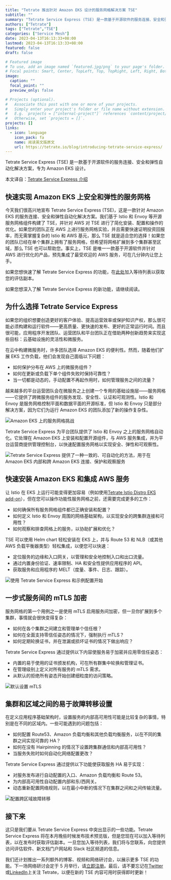 ```yaml
---
title: "Tetrate 推出针对 Amazon EKS 设计的服务网格解决方案 TSE"
subtitle: ""
summary: "Tetrate Service Express (TSE) 是一款基于开源软件的服务连接、安全和弹性自动化解决方案，专为 Amazon EKS 设计。"
authors: ["Tetrate"]
tags: ["Tetrate","TSE"]
categories: ["Service Mesh"]
date: 2023-04-13T16:13:33+08:00
lastmod: 2023-04-13T16:13:33+08:00
featured: false
draft: false

# Featured image
# To use, add an image named `featured.jpg/png` to your page's folder.
# Focal points: Smart, Center, TopLeft, Top, TopRight, Left, Right, BottomLeft, Bottom, BottomRight.
image:
  caption: ""
  focal_point: ""
  preview_only: false

# Projects (optional).
#   Associate this post with one or more of your projects.
#   Simply enter your project's folder or file name without extension.
#   E.g. `projects = ["internal-project"]` references `content/project/deep-learning/index.md`.
#   Otherwise, set `projects = []`.
projects: []
links:
  - icon: language
    icon_pack: fa
    name: 阅读英文版原文
    url: https://tetrate.io/blog/introducing-tetrate-service-express/
---
```


Tetrate Service Express (TSE) 是一款基于开源软件的服务连接、安全和弹性自动化解决方案，专为 Amazon EKS 设计。

本文译自：[Tetrate Service Express 介绍](https://tetrate.io/blog/introducing-tetrate-service-express/)

## 快速实现 Amazon EKS 上安全和弹性的服务网格

今天我们很高兴地宣布 Tetrate Service Express (TSE)，这是一款针对 Amazon EKS 的服务连接、安全和弹性自动化解决方案。我们基于 Istio 和 Envoy 等开源服务网格组件构建了 TSE，并针对 AWS 对 TSE 进行了简化安装、配置和操作的优化。如果您的团队正在 AWS 上进行服务网格实验，并且需要快速证明投资回报率，而无需掌握复杂的 Istio 和 AWS 基元，那么 TSE 就是适合您的选择！如果您的团队已经在单个集群上拥有了服务网格，但希望将网格扩展到多个集群甚至区域，那么 TSE 也可以帮助您。事实上，TSE 是唯一一款基于开源软件并针对 AWS 进行优化的产品，预先集成了最受欢迎的 AWS 服务，可在几分钟内让您上手。

如果您想快速了解 Tetrate Service Express 的功能，在[此处](https://tetr8.io/tse)加入等待列表以获取您的评估副本。

如果您想深入了解 Tetrate Service Express 的新功能，请继续阅读。

## 为什么选择 Tetrate Service Express

如果您的组织想要创造更好的客户体验、提高运营效率或保护知识产权，那么很可能必须构建和运行软件——更高质量、更快速的发布、更好的正常运行时间。而且很可能，应用程序开发团队、运营团队和平台团队正在借助两种创新趋势来实现这些目标：云基础设施的灵活性和微服务。

在云中构建微服务时，许多团队选择 Amazon EKS 的便利性。然而，随着他们扩展 EKS 工作负载，他们会发现自己面临以下问题：

- 如何保护分布在 AWS 上的微服务组件？
- 如何在更新或负载下单个组件失败时保持可靠性？
- 当一切都是动态的，手动配置不再起作用时，如何管理服务之间的流量？

越来越多的平台运营团队会在微服务之上创建一个专用的基础设施层——服务网格——它提供了跨微服务组件的服务发现、安全性、认证和可观测性。Istio 和 Envoy 是服务网格控制平面和数据平面的开源标准，但 Istio 和 Envoy 只是部分解决方案，因为它们为运行 Amazon EKS 的团队添加了新的操作复杂性。

![Amazon EKS 上的服务网格挑战](image.png)

Tetrate Service Express 为平台团队提供了 Istio 和 Envoy 之上的服务网格自动化。它处理在 Amazon EKS 上安装和配置开源组件，与 AWS 服务集成，并为平台运营商提供管理控制台，以快速配置服务网格以实现安全、弹性和可观察性。

![Tetrate Service Express 提供了一种一致的、可自动化的方法，用于在 Amazon EKS 内部和跨 Amazon EKS 连接、保护和观察服务](image-1.png)

## 快速安装 Amazon EKS 和集成 AWS 服务

让 Istio 在 EKS 上运行可能变得更加容易（例如使用[Tetrate Istio Distro EKS add-on](https://tetrate.io/blog/tid-add-on-for-eks/)），但在您可以操作功能性服务网格之前，还需要完成更多的工作：

- 如何确保所有服务网格组件都已正确安装和配置？
- 如何定义 Istio 和 Envoy 周围的网络基础架构，以实现安全的跨集群连接和可用性？
- 如何观察和排查网格上的服务，以协助扩展和优化？

TSE 可以使用 Helm chart 轻松安装在 EKS 上，并与 Route 53 和 NLB（或其他 AWS 负载平衡器类型）轻松集成，以便您可以快速：

- 定位服务的边缘和入口网关，以管理和安全地控制入口和出口流量。
- 通过内置身份验证、速率限制、HA 和安全性提供应用程序的 API。
- 获取服务和应用程序的 MELT（度量、事件、日志、跟踪）。

![使用 Tetrate Service Express 和示例配置开始](image-2.png)

## 一步式服务间的 mTLS 加密

服务网格的第一个用例之一是使用 mTLS 启用服务间加密，但一旦你扩展到多个集群，事情就会很快变得复杂：

- 如何在各个集群之间建立和管理单个信任根？
- 如何在全面支持零信任姿态的情况下，强制执行 mTLS？
- 如何定期轮换证书，并在泄漏或损坏证书的情况下做出响应？

Tetrate Service Express 通过提供以下内容使服务易于加密并应用零信任姿态：

- 内置的易于使用的证书颁发机构，可在所有群集中轮换和管理证书。
- 在管理级别上定义对所有服务的 mTLS 需求。
- 从默认的拒绝所有姿态开始创建细粒度的访问策略。

![默认设置 mTLS](image-3.png)

## 集群和区域之间的易于故障转移设置

在定义应用程序基础架构时，设置服务的内部高可用性可能是比较复杂的事情，特别是在不同的区域内。一些可能遇到的问题包括：

- 如何配置 Route53、Amazon 负载均衡和其他负载均衡服务，以在不同的集群之间实现可靠的 HA？
- 如何在没有 Hairpinning 的情况下设置跨集群通信和内部高可用性？
- 当服务失败时如何自动化网络配置更改？

Tetrate Service Express 通过提供以下功能使获取服务 HA 易于实现：

- 对服务发布进行自动配置的入口、Amazon 负载均衡和 Route 53。
- 为内部高可用性自动配置内部和东/西网关。
- 动态重新配置网络规则，以在最小中断的情况下在集群之间和之间传输流量。

![配置跨区域故障转移](image-4.png)

## 接下来

这只是我们要从 Tetrate Service Express 中突出显示的一些功能。Tetrate Service Express 将在本月晚些时候发布技术预览版，但是您现在可以加入等待列表，以在发布时获取评估副本。一旦您加入等待列表，我们将与您联系，向您提供访问评估软件、新文档门户网站和 Slack 社区频道的信息。

我们还计划推出一系列额外的博客、视频和网络研讨会，以展示更多 TSE 的功能。下一场网络研讨会定于 5 月举行，请[立即注册](https://app.livestorm.co/p/06a20bee-58b0-4976-977d-c2e4b16dbe68)。最后，请不要忘记在[Twitter](https://twitter.com/Tetrateio)或[LinkedIn](https://www.linkedin.com/company/tetrate)上关注 Tetrate，以便在新的 TSE 内容可用时获得即时更新！
